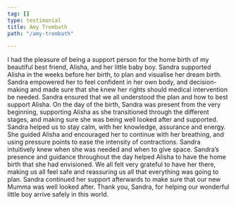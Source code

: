 ```yaml
---
tag: []
type: testimonial
title: Amy Trembath
path: "/amy-trembath"

---
```

I had the pleasure of being a support person for the home birth of my beautiful best friend, Alisha, and her little baby boy. Sandra supported Alisha in the weeks before her birth, to plan and visualise her dream birth. Sandra empowered her to feel confident in her own body, and decision-making and made sure that she knew her rights should medical intervention be needed. Sandra ensured that we all understood the plan and how to best support Alisha. On the day of the birth, Sandra was present from the very beginning, supporting Alisha as she transitioned through the different stages, and making sure she was being well looked after and supported. Sandra helped us to stay calm, with her knowledge, assurance and energy. She guided Alisha and encouraged her to continue with her breathing, and using pressure points to ease the intensity of contractions. Sandra intuitively knew when she was needed and when to give space. Sandra’s presence and guidance throughout the day helped Alisha to have the home birth that she had envisioned. We all felt very grateful to have her there, making us all feel safe and reassuring us all that everything was going to plan. Sandra continued her support afterwards to make sure that our new Mumma was well looked after. Thank you, Sandra, for helping our wonderful little boy arrive safely in this world.